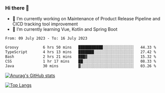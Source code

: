 ### Hi there 👋

- 🔭 I’m currently working on Maintenance of Product Release Pipeline and CICD tracking tool improvement
- 🌱 I’m currently learning Vue, Kotlin and Spring Boot

<!--START_SECTION:waka-->

```txt
From: 09 July 2023 - To: 16 July 2023

Groovy           6 hrs 50 mins   ███████████░░░░░░░░░░░░░░   44.33 %
TypeScript       4 hrs 13 mins   ███████░░░░░░░░░░░░░░░░░░   27.42 %
Bash             2 hrs 21 mins   ███▓░░░░░░░░░░░░░░░░░░░░░   15.32 %
CSS              1 hr 17 mins    ██░░░░░░░░░░░░░░░░░░░░░░░   08.33 %
Java             30 mins         ▓░░░░░░░░░░░░░░░░░░░░░░░░   03.26 %
```

<!--END_SECTION:waka-->

[![Anurag's GitHub stats](https://github-readme-stats.vercel.app/api?username=yunhao981&show_icons=true&theme=solarized-dark)](https://github.com/anuraghazra/github-readme-stats)

[![Top Langs](https://github-readme-stats.vercel.app/api/top-langs/?username=yunhao981&theme=solarized-dark&layout=compact)](https://github.com/anuraghazra/github-readme-stats)

<!--
**yunhao981/yunhao981** is a ✨ _special_ ✨ repository because its `README.md` (this file) appears on your GitHub profile.

Here are some ideas to get you started:

- 🔭 I’m currently working on Maintenance of Release Pipeline and CICD tracking tool improvement
- 🌱 I’m currently learning Vue, Kotlin and Spring Boot
- 👯 I’m looking to collaborate on ...
- 🤔 I’m looking for help with ...
- 💬 Ask me about ...
- 📫 How to reach me: ...
- 😄 Pronouns: ...
- ⚡ Fun fact: ...
-->


